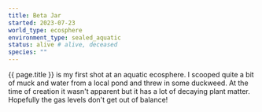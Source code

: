 ```yaml
---
title: Beta Jar
started: 2023-07-23
world_type: ecosphere
environment_type: sealed_aquatic
status: alive # alive, deceased
species: ""
---
```


{{ page.title }} is my first shot at an aquatic ecosphere.
I scooped quite a bit of muck and water from a local pond and threw in
some duckweed. At the time of creation it wasn't apparent but
it has a lot of decaying plant matter. Hopefully the gas levels
don't get out of balance!
